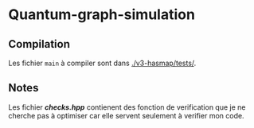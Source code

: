 # Quantum-graph-simulation

## Compilation

Les fichier `main` à compiler sont dans [./v3-hasmap/tests/](./v3-hasmap/tests/).

## Notes

Les fichier **_checks.hpp_** contienent des fonction de verification que je ne cherche pas à optimiser car elle servent seulement à verifier mon code.